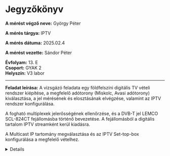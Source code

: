 # Jegyzőkönyv

**A mérést végző neve:** György Péter

**A mérés tárgya:** IPTV

**A mérés dátuma:**  2025.02.4 

**A mérést vezette:** Sándor Péter  

**Évfolyam:** 13. E  
**Csoport:** GYAK 2  
**Helyszín:**   V3 labor

---

**Feladat leírása:**
A vizsgázó feladata egy földfelszíni digitális TV vételi rendszer kiépítése, a megfelelő adótorony (Miskolc, Avasi adótorony) kiválasztása, a jel mérésének és elosztásának elvégzése, valamint az IPTV rendszer konfigurálása.

A fogható multiplexek jelerősségének ellenőrzése, és a DVB-T jel LEMCO SCL-824CT fejállomásba történő bevezetése. A fejállomásból a digitális tartalom IPTV streamként kerül kiadásra.

A Multicast IP tartomány megválasztása és az IPTV Set-top-box konfigurálása a megfelelő vételhez.

<details>

![Névtelen](https://github.com/user-attachments/assets/d57f0409-4b8f-4c70-b878-450b099f6154)

</details>
